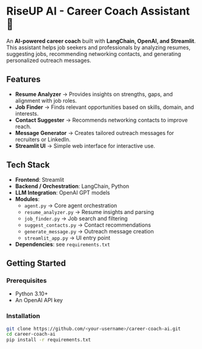 # RiseUP AI - Career Coach Assistant 🚀

An **AI-powered career coach** built with **LangChain, OpenAI, and Streamlit**.  
This assistant helps job seekers and professionals by analyzing resumes, suggesting jobs, recommending networking contacts, and generating personalized outreach messages.  

## Features
- **Resume Analyzer** → Provides insights on strengths, gaps, and alignment with job roles.  
- **Job Finder** → Finds relevant opportunities based on skills, domain, and interests.  
- **Contact Suggester** → Recommends networking contacts to improve reach.  
- **Message Generator** → Creates tailored outreach messages for recruiters or LinkedIn.  
- **Streamlit UI** → Simple web interface for interactive use.  

## Tech Stack
- **Frontend**: Streamlit  
- **Backend / Orchestration**: LangChain, Python  
- **LLM Integration**: OpenAI GPT models  
- **Modules**:  
  - `agent.py` → Core agent orchestration  
  - `resume_analyzer.py` → Resume insights and parsing  
  - `job_finder.py` → Job search and filtering  
  - `suggest_contacts.py` → Contact recommendations  
  - `generate_message.py` → Outreach message creation  
  - `streamlit_app.py` → UI entry point  
- **Dependencies**: see `requirements.txt`

## Getting Started
### Prerequisites
- Python 3.10+  
- An OpenAI API key  

### Installation
```bash
git clone https://github.com/<your-username>/career-coach-ai.git
cd career-coach-ai
pip install -r requirements.txt
